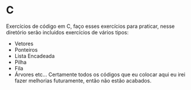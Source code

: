 # C
Exercícios de código em C, faço esses exercícios para praticar, nesse diretório serão incluidos exercícios de vários tipos:
- Vetores
- Ponteiros
- Lista Encadeada
- Pilha
- Fila
- Árvores
  etc...
Certamente todos os códigos que eu colocar aqui eu irei fazer melhorias futuramente, então não estão acabados.
